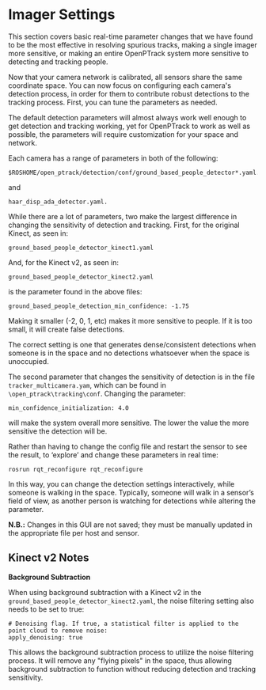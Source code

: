 # Imager Settings

This section covers basic real-time parameter changes that we have found to be the most effective in resolving spurious tracks, making a single imager more sensitive, or making an entire OpenPTrack system more sensitive to detecting and tracking people. 

Now that your camera network is calibrated, all sensors share the same coordinate space. You can now focus on configuring each camera's detection process, in order for them to contribute robust detections to the tracking process. First, you can tune the parameters as needed.
 
The default detection parameters will almost always work well enough to get detection and tracking working, yet for OpenPTrack to work as well as possible, the parameters will require customization for your space and network.

Each camera has a range of parameters in both of the following: 

    $ROSHOME/open_ptrack/detection/conf/ground_based_people_detector*.yaml. 

and

    haar_disp_ada_detector.yaml. 

While there are a lot of parameters, two make the largest difference in changing the sensitivity of detection and tracking. First, for the original Kinect, as seen in: 

    ground_based_people_detector_kinect1.yaml

And, for the Kinect v2, as seen in:

    ground_based_people_detector_kinect2.yaml

is the parameter found in the above files:

    ground_based_people_detection_min_confidence: -1.75

Making it smaller (-2, 0, 1, etc) makes it more sensitive to people. If it is too small, it will create false detections.

The correct setting is one that generates dense/consistent detections when someone is in the space and no detections whatsoever when the space is unoccupied. 

The second parameter that changes the sensitivity of detection is in the file `tracker_multicamera.yam`, which can be found in `\open_ptrack\tracking\conf`. Changing the parameter:

    min_confidence_initialization: 4.0  

will make the system overall more sensitive. The lower the value the more sensitive the detection will be.

Rather than having to change the config file and restart the sensor to see the result, to ‘explore’ and change these parameters in real time:
 
    rosrun rqt_reconfigure rqt_reconfigure

In this way, you can change the detection settings interactively, while someone is walking in the space. Typically, someone will walk in a sensor’s field of view, as another person is watching for detections while altering the parameter. 

**N.B.:** Changes in this GUI are not saved; they must be manually updated in the appropriate file per host and sensor.

## Kinect v2 Notes

**Background Subtraction**

When using background subtraction with a Kinect v2 in the `ground_based_people_detector_kinect2.yaml`, the noise filtering setting also needs to be set to true:

    # Denoising flag. If true, a statistical filter is applied to the point cloud to remove noise:
    apply_denoising: true

This allows the background subtraction process to utilize the noise filtering process. It will remove any "flying pixels" in the space, thus allowing background subtraction to function without reducing detection and tracking sensitivity.